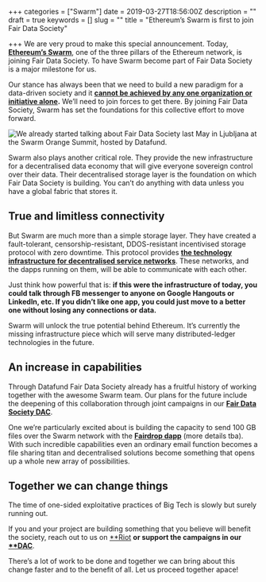 +++
categories = ["Swarm"]
date = 2019-03-27T18:56:00Z
description = ""
draft = true
keywords = []
slug = ""
title = "Ethereum’s Swarm is first to join Fair Data Society"

+++
We are very proud to make this special announcement. Today, **[Ethereum’s Swarm](https://swarm-gateways.net/bzz:/theswarm.eth/)**, one of the three pillars of the Ethereum network, is joining Fair Data Society. To have Swarm become part of Fair Data Society is a major milestone for us.

Our stance has always been that we need to build a new paradigm for a data-driven society and it **[cannot be achieved by any one organization or initiative alone](https://www.youtube.com/watch?v=HsU5rTRPWws).** We’ll need to join forces to get there. By joining Fair Data Society, Swarm has set the foundations for this collective effort to move forward.

![We already started talking about Fair Data Society last May in Ljubljana at the Swarm Orange Summit, hosted by Datafund.](/uploads/swarm1.jpeg)

Swarm also plays another critical role. They provide the new infrastructure for a decentralised data economy that will give everyone sovereign control over their data. Their decentralised storage layer is the foundation on which Fair Data Society is building. You can’t do anything with data unless you have a global fabric that stores it.

## True and limitless connectivity

But Swarm are much more than a simple storage layer. They have created a fault-tolerant, censorship-resistant, DDOS-resistant incentivised storage protocol with zero downtime. This protocol provides **[the technology infrastructure for decentralised service networks](https://swarm-guide.readthedocs.io/en/latest/introduction.html)**. These networks, and the dapps running on them, will be able to communicate with each other.

Just think how powerful that is: **if this were the infrastructure of today, you could talk through FB messenger to anyone on Google Hangouts or LinkedIn, etc. If you didn’t like one app, you could just move to a better one without losing any connections or data.**

Swarm will unlock the true potential behind Ethereum. It’s currently the missing infrastructure piece which will serve many distributed-ledger technologies in the future.

## An increase in capabilities

Through Datafund Fair Data Society already has a fruitful history of working together with the awesome Swarm team. Our plans for the future include the deepening of this collaboration through joint campaigns in our **[Fair Data Society DAC](https://beta.giveth.io/dacs/5c34b2e746d9c67925654070)**.

One we’re particularly excited about is building the capacity to send 100 GB files over the Swarm network with the **[Fairdrop dapp](https://fairdrop.xyz/)** (more details tba). With such incredible capabilities even an ordinary email function becomes a file sharing titan and decentralised solutions become something that opens up a whole new array of possibilities.

## Together we can change things

The time of one-sided exploitative practices of Big Tech is slowly but surely running out.

If you and your project are building something that you believe will benefit the society, reach out to us on [**Riot](https://matrix.to/#/!XYPdaPcJIQlCEpDqnC:matrix.org?via=matrix.org&via=t2bot.io) **or support the campaigns in our [**DAC](https://beta.giveth.io/dacs/5c34b2e746d9c67925654070)**.

There’s a lot of work to be done and together we can bring about this change faster and to the benefit of all. Let us proceed together apace!